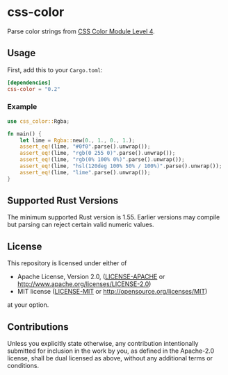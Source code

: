 # css-color

Parse color strings from [CSS Color Module Level 4](https://www.w3.org/TR/css-color-4/).

## Usage

First, add this to your `Cargo.toml`:

```toml
[dependencies]
css-color = "0.2"
```

### Example

```rust
use css_color::Rgba;

fn main() {
    let lime = Rgba::new(0., 1., 0., 1.);
    assert_eq!(lime, "#0f0".parse().unwrap());
    assert_eq!(lime, "rgb(0 255 0)".parse().unwrap());
    assert_eq!(lime, "rgb(0% 100% 0%)".parse().unwrap());
    assert_eq!(lime, "hsl(120deg 100% 50% / 100%)".parse().unwrap());
    assert_eq!(lime, "lime".parse().unwrap());
}
```

## Supported Rust Versions

The minimum supported Rust version is 1.55. Earlier versions may compile but parsing can reject certain valid numeric values.

## License

[license]: #license

This repository is licensed under either of

* Apache License, Version 2.0, ([LICENSE-APACHE](LICENSE-APACHE) or http://www.apache.org/licenses/LICENSE-2.0)
* MIT license ([LICENSE-MIT](LICENSE-MIT) or http://opensource.org/licenses/MIT)

at your option.

## Contributions

Unless you explicitly state otherwise, any contribution intentionally submitted for inclusion in the work by you, as defined in the Apache-2.0 license, shall be dual licensed as above, without any additional terms or conditions.
